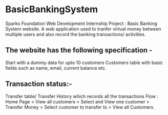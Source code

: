 # BasicBankingSystem
Sparks Foundation Web Development Internship Project : Basic Banking System website. 
A web application used to tranfer virtual money between multiple users and also record the banking transactions/ activities.

## The website has the following specification -
Start with a dummy data for upto 10 customers
Customers table with basic fields such as name, email, current balance etc.
## Transaction status:-
Transfer table/ Transfer History which records all the transactions
Flow : Home Page > View all customers > Select and View one customer > Transfer Money > Select customer to transfer to > View all Customers.

